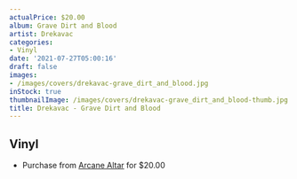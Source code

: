 ```yaml
---
actualPrice: $20.00
album: Grave Dirt and Blood
artist: Drekavac
categories:
- Vinyl
date: '2021-07-27T05:00:16'
draft: false
images:
- /images/covers/drekavac-grave_dirt_and_blood.jpg
inStock: true
thumbnailImage: /images/covers/drekavac-grave_dirt_and_blood-thumb.jpg
title: Drekavac - Grave Dirt and Blood
---
```


## Vinyl
* Purchase from [Arcane Altar](https://arcanealtar.bigcartel.com/product/drekavac-grave-dirt-and-blood-12-lp) for $20.00
